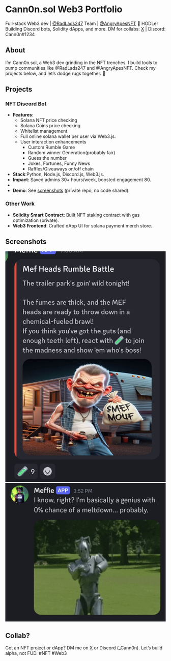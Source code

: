 # Cann0n.sol Web3 Portfolio
Full-stack Web3 dev | [@RadLads247](https://x.com/RadLads247) Team | [@AngryApesNFT](https://x.com/AngryApesNFT) 🍌 HODLer  
Building Discord bots, Solidity dApps, and more. DM for collabs: [X](https://x.com/Cann0nSol) | Discord: Cann0n#1234

## About
I’m Cann0n.sol, a Web3 dev grinding in the NFT trenches. I build tools to pump communities like @RadLads247 and @AngryApesNFT. Check my projects below, and let’s dodge rugs together. 🚀

## Projects
### NFT Discord Bot
- **Features**:  
  - Solana NFT price checking
  - Solana Coins price checking
  - Whitelist management.  
  - Full online solana wallet per user via Web3.js.  
  - User interaction enhancements
    - Custom Rumble Game
    - Random winner Generation(probably fair)
    - Guess the number
    - Jokes, Fortunes, Funny News
    - Raffles/Giveaways on/off chain
- **Stack**:Python, Node.js, Discord.js, Web3.js.  
- **Impact**: Saved admins 30+ hours/week, boosted engagement 80.
-   
- **Demo**: See [screenshots](#screenshots) (private repo, no code shared).

### Other Work
- **Solidity Smart Contract**: Built NFT staking contract with gas optimization (private).  
- **Web3 Frontend**: Crafted dApp UI for solana payment merch store.  

## Screenshots
![Mint Alert](screenshots/Rumble.jpg "Custom Rumble")  
![Role Management](screenshots/Goodbot.jpg "Good Bot")  

## Collab?
Got an NFT project or dApp? DM me on [X](https://x.com/messages/compose?recipient_id=1606470609122344961) or Discord (_Cann0n). Let’s build alpha, not FUD. #NFT #Web3
